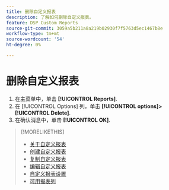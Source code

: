 ```yaml
---
title: 删除自定义报表
description: 了解如何删除自定义报表。
feature: DSP Custom Reports
source-git-commit: 3059a5b211a8a219b02930f7f5763d5ec1467b8e
workflow-type: tm+mt
source-wordcount: '54'
ht-degree: 0%

---
```


# 删除自定义报表

1. 在主菜单中，单击 **[!UICONTROL Reports]**.
1. 在 [!UICONTROL Options] 列，单击 **[!UICONTROL options]>[!UICONTROL Delete]**.
1. 在确认消息中，单击 **[!UICONTROL OK]**.

>[!MORELIKETHIS]
>
>* [关于自定义报表](/help/dsp/reports/report-about.md)
>* [创建自定义报表](/help/dsp/reports/report-create.md)
>* [复制自定义报表](/help/dsp/reports/report-copy.md)
>* [编辑自定义报表](/help/dsp/reports/report-edit.md)
>* [自定义报表设置](/help/dsp/reports/report-settings.md)
>* [可用报表列](/help/dsp/reports/report-columns.md)

